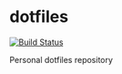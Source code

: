 # dotfiles
[![Build Status](https://travis-ci.org/hootieben/dotfiles.svg?branch=master)](https://travis-ci.org/hootieben/dotfiles)

Personal dotfiles repository
